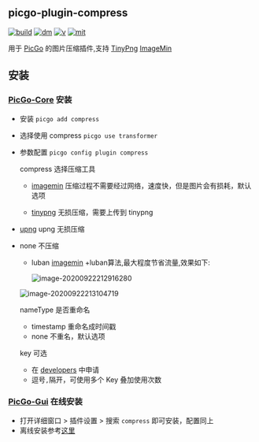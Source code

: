 ## picgo-plugin-compress

[![build](https://img.shields.io/github/workflow/status/juzisang/picgo-plugin-compress/NPMPublish/master?color=brightgreen)](https://github.com/JuZiSang/picgo-plugin-compress/actions)
[![dm](https://img.shields.io/npm/dm/picgo-plugin-compress?color=brightgreen)](https://npmcharts.com/compare/picgo-plugin-compress?minimal=true)
[![v](https://img.shields.io/npm/v/picgo-plugin-compress?color=brightgreen)](https://www.npmjs.com/package/picgo-plugin-compress)
[![mit](https://img.shields.io/badge/license-mit-brightgreen.svg)](https://github.com/JuZiSang/picgo-plugin-compress/blob/master/LICENSE)

用于 [PicGo](https://github.com/Molunerfinn/PicGo) 的图片压缩插件,支持 [TinyPng](https://tinypng.com/) [ImageMin](https://github.com/imagemin/imagemin)

## 安装

### [PicGo-Core](https://github.com/PicGo/PicGo-Core) 安装

- 安装 `picgo add compress`

- 选择使用 compress `picgo use transformer`

- 参数配置 `picgo config plugin compress`

  compress 选择压缩工具

  - [imagemin](https://github.com/imagemin/imagemin) 压缩过程不需要经过网络，速度快，但是图片会有损耗，默认选项
  
  - [tinypng](https://tinypng.com/) 无损压缩，需要上传到 tinypng
  
- [upng](https://github.com/photopea/UPNG.js) upng 无损压缩
  
- none 不压缩
  
  - luban [imagemin](https://github.com/imagemin/imagemin) +luban算法,最大程度节省流量,效果如下:

    ![image-20200922212916280](https://cdn.jsdelivr.net/gh/hss01248/picbed@master/pic/1600781356315)

  ![image-20200922213104719](https://cdn.jsdelivr.net/gh/hss01248/picbed@master/pic/1600781464747)
  
  nameType 是否重命名
  
  - timestamp 重命名成时间戳
  - none 不重名，默认选项
  
  key 可选
  
  - 在 [developers](https://tinypng.com/developers) 中申请
  - 逗号`,`隔开，可使用多个 Key 叠加使用次数

### [PicGo-Gui](https://github.com/Molunerfinn/PicGo) 在线安装

- 打开详细窗口 > 插件设置 > 搜索 `compress` 即可安装，配置同上
- 离线安装参考[这里](https://picgo.github.io/PicGo-Core-Doc/zh/dev-guide/deploy.html#gui%E6%8F%92%E4%BB%B6)



